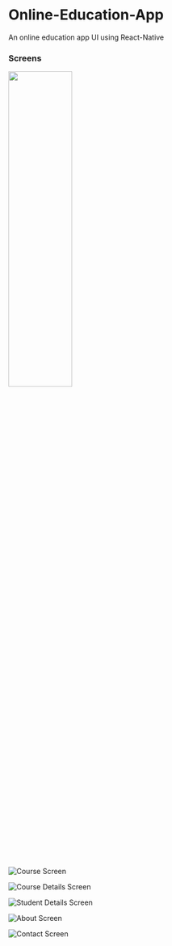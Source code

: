 # Online-Education-App
An online education app UI using React-Native

### Screens

<img src="https://user-images.githubusercontent.com/87860114/170026232-207156bd-08e5-4a66-997e-ebacfac42d12.png" width=50% height=40%>

![Course Screen](https://user-images.githubusercontent.com/87860114/170026881-46d71dda-8283-45c1-865e-5fc84bfd29f1.png)

![Course Details Screen](https://user-images.githubusercontent.com/87860114/170026906-ecfedbd1-55b1-43b7-a15e-6508192bcb94.png)

![Student Details Screen](https://user-images.githubusercontent.com/87860114/170026922-e0bc9be4-aa96-4f0b-a0af-34fc2f54856f.png)

![About Screen](https://user-images.githubusercontent.com/87860114/170026940-d4089495-bbc6-4bab-855d-e26e1b599e70.png)

![Contact Screen](https://user-images.githubusercontent.com/87860114/170027058-dc792a67-e795-4ee3-a092-a53f9c465a9e.png)
